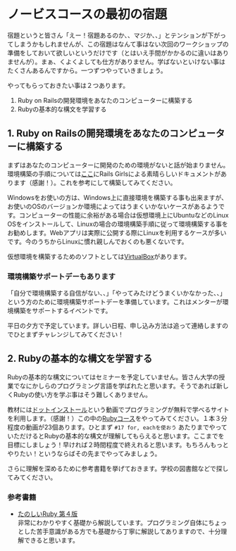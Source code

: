 # ノービスコースの最初の宿題

宿題というと皆さん「えー！宿題あるのか、、マジか、、」とテンションが下がってしまうかもしれませんが、この宿題はなんて事はない次回のワークショップの準備をしておいて欲しいというだけです（とはいえ手間がかかるのに違いはありませんが）。まぁ、くよくよしても仕方がありません。学ばないといけない事はたくさんあるんですから。一つずつやっていきましょう。

やってもらっておきたい事は２つあります。

1. Ruby on Railsの開発環境をあなたのコンピューターに構築する
2. Rubyの基本的な構文を学習する

## 1. Ruby on Railsの開発環境をあなたのコンピューターに構築する
まずはあなたのコンピューターに開発のための環境がないと話が始まりません。環境構築の手順については[ここ](http://railsgirls.jp/install/)にRails Girlsによる素晴らしいドキュメントがあります（感謝！）。これを参考にして構築してみてください。

Windowsをお使いの方は、Windows上に直接環境を構築する事も出来ますが、お使いのOSのバージョンか環境によってはうまくいかないケースがあるようです。コンピューターの性能に余裕がある場合は仮想環境上にUbuntuなどのLinux OSをインストールして、Linuxの場合の環境構築手順に従って環境構築する事をお勧めします。Webアプリは実際に公開する際にLinuxを利用するケースが多いです。今のうちからLinuxに慣れ親しんでおくのも悪くないです。

仮想環境を構築するためのソフトとしては[VirtualBox](https://www.virtualbox.org/)があります。

### 環境構築サポートデーもあります
「自分で環境構築する自信がない、、」「やってみたけどうまくいかなかった、、」という方のために環境構築サポートデーを準備しています。これはメンターが環境構築をサポートするイベントです。

平日の夕方で予定しています。詳しい日程、申し込み方法は追って連絡しますのでひとまずチャレンジしてみてください！

## 2. Rubyの基本的な構文を学習する
Rubyの基本的な構文についてはセミナーを予定していません。皆さん大学の授業でなにかしらのプログラミング言語を学ばれたと思います。そうであれば新しくRubyの使い方を学ぶ事はそう難しくありません。

教材には[ドットインストール](http://dotinstall.com)という動画でプログラミングが無料で学べるサイトを利用します。（感謝！）この中の[Rubyコース](http://dotinstall.com/lessons/basic_ruby_v2)をやってみてください。１本３分程度の動画が23個あります。ひとまず `#17 for, eachを使おう` あたりまでやっていただけるとRubyの基本的な構文が理解してもらえると思います。ここまでを目標にしましょう！早ければ２時間程度で終えれると思います。もちろんもっとやりたい！というならばその先までやってみましょう。

さらに理解を深めるために参考書籍を挙げておきます。学校の図書館などで探してみてください。

### 参考書籍

- [たのしいRuby 第４版](http://www.amazon.co.jp/dp/4797372273)  
非常にわかりやすく基礎から解説しています。プログラミング自体にちょっとした苦手意識がある方でも基礎から丁寧に解説してありますので、十分理解できると思います。

